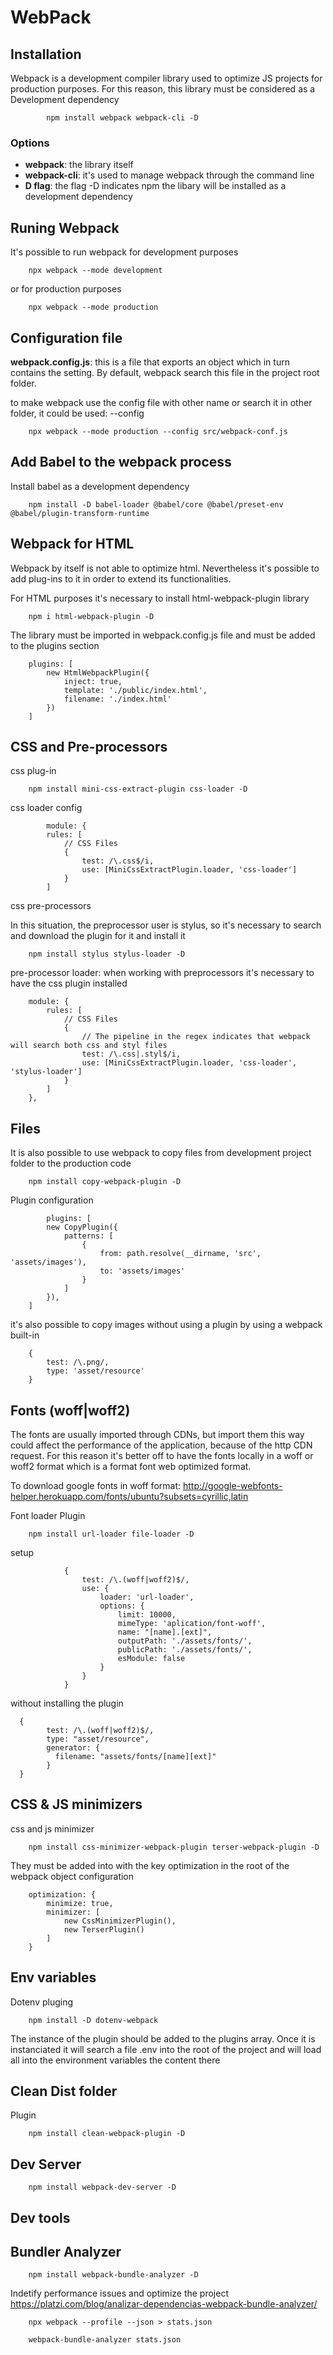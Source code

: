 # WebPack

## Installation

Webpack is a development compiler library used to optimize JS projects for production purposes. For this reason, this library must be considered as a Development dependency

```
        npm install webpack webpack-cli -D
```
### Options
- **webpack**: the library itself
- **webpack-cli**: it's used to manage webpack through the command line 
- **D flag**: the flag -D indicates npm the libary will be installed as a development dependency

## Runing Webpack
It's possible to run webpack for development purposes 
```
    npx webpack --mode development
```
or for production purposes
```
    npx webpack --mode production
```

## Configuration file
**webpack.config.js**: this is a file that exports an object which in turn contains the setting. By default, webpack search this file in the project root folder.

to make webpack use the config file with other name or search it in other folder, it could be used: --config 
```
    npx webpack --mode production --config src/webpack-conf.js
```

## Add Babel to the webpack process
Install babel as a development dependency
```
    npm install -D babel-loader @babel/core @babel/preset-env @babel/plugin-transform-runtime
```

## Webpack for HTML
Webpack by itself is not able to optimize html. Nevertheless it's possible to add plug-ins to it in order to extend its functionalities.

For HTML purposes it's necessary to install html-webpack-plugin library
```
    npm i html-webpack-plugin -D
```

The library must be imported in webpack.config.js file and must be added to the plugins section
```
    plugins: [
        new HtmlWebpackPlugin({
            inject: true,
            template: './public/index.html',
            filename: './index.html'
        })
    ]
```

## CSS and Pre-processors

css plug-in

```
    npm install mini-css-extract-plugin css-loader -D
```

css loader config
```
        module: {
        rules: [
            // CSS Files
            {
                test: /\.css$/i,
                use: [MiniCssExtractPlugin.loader, 'css-loader']
            }
        ]
```

css pre-processors

In this situation, the preprocessor user is stylus, so it's necessary to search and download the plugin for it and install it 

```
    npm install stylus stylus-loader -D
```

pre-processor loader: when working with preprocessors it's necessary to have the css plugin installed
```
    module: {
        rules: [
            // CSS Files
            {
                // The pipeline in the regex indicates that webpack will search both css and styl files
                test: /\.css|.styl$/i,
                use: [MiniCssExtractPlugin.loader, 'css-loader', 'stylus-loader']
            }
        ]
    },
```

## Files

It is also possible to use webpack to copy files from development project folder to the production code

```
    npm install copy-webpack-plugin -D
```

Plugin configuration

```
        plugins: [
        new CopyPlugin({
            patterns: [
                {
                    from: path.resolve(__dirname, 'src', 'assets/images'),
                    to: 'assets/images'
                }
            ]
        }),
    ]
```

it's also possible to copy images without using a plugin by using a webpack built-in

```
    {
        test: /\.png/,
        type: 'asset/resource'
    }
```

## Fonts (woff|woff2)

The fonts are usually imported through CDNs, but import them this way could affect the performance of the application, because of the http CDN request. For this reason it's better off to have the fonts locally in a woff or woff2 format which is a format font web optimized format.

To download google fonts in woff format: http://google-webfonts-helper.herokuapp.com/fonts/ubuntu?subsets=cyrillic,latin

Font loader Plugin
```
    npm install url-loader file-loader -D
```

setup

```
            {
                test: /\.(woff|woff2)$/,
                use: {
                    loader: 'url-loader',
                    options: {
                        limit: 10000,
                        mimeType: 'aplication/font-woff',
                        name: "[name].[ext]",
                        outputPath: './assets/fonts/',
                        publicPath: './assets/fonts/',
                        esModule: false
                    }
                }
            }
```

without installing the plugin
```
  {
        test: /\.(woff|woff2)$/,
        type: "asset/resource",
        generator: {
          filename: "assets/fonts/[name][ext]"
        }
  }
```

## CSS & JS minimizers

css and js minimizer

```
    npm install css-minimizer-webpack-plugin terser-webpack-plugin -D
```

They must be added into with the key optimization in the root of the webpack object configuration
```
    optimization: {
        minimize: true,
        minimizer: [
            new CssMinimizerPlugin(),
            new TerserPlugin()
        ]
    }
```


## Env variables

Dotenv pluging

```
    npm install -D dotenv-webpack
```

The instance of the plugin should be added to the plugins array. Once it is instanciated it will search a file .env into the root of the project and will load all into the environment variables the content there

## Clean Dist folder

Plugin

```
    npm install clean-webpack-plugin -D
```

## Dev Server

```
    npm install webpack-dev-server -D
```

## Dev tools


## Bundler Analyzer

```
    npm install webpack-bundle-analyzer -D
```

Indetify performance issues and optimize the project 
https://platzi.com/blog/analizar-dependencias-webpack-bundle-analyzer/

```
    npx webpack --profile --json > stats.json

    webpack-bundle-analyzer stats.json
```

